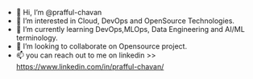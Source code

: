 - 👋 Hi, I’m @prafful-chavan
- 👀 I’m interested in Cloud, DevOps and OpenSource Technologies.
- 🌱 I’m currently learning DevOps,MLOps, Data Engineering and AI/ML terminology.
- 💞️ I’m looking to collaborate on Opensource project.
- 📫 you can reach out to me on linkedin >> https://www.linkedin.com/in/prafful-chavan/
